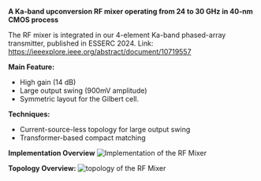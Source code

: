 **A Ka-band upconversion RF mixer operating from 24 to 30 GHz in 40-nm CMOS process**

The RF mixer is integrated in our 4-element Ka-band phased-array transmitter, published in ESSERC 2024. Link: https://ieeexplore.ieee.org/abstract/document/10719557

**Main Feature:**
- High gain (14 dB)
- Large output swing (900mV amplitude)
- Symmetric layout for the Gilbert cell.

**Techniques:**
- Current-source-less topology for large output swing
- Transformer-based compact matching

**Implementation Overview**
![Implementation of the RF Mixer](https://github.com/user-attachments/assets/fadc44bf-6315-42d5-a2f7-99941c6b3fda)

**Topology Overview:**
![topology of the RF Mixer](https://github.com/user-attachments/assets/4c323060-e2a7-4aee-a15c-c9129477f36d)





